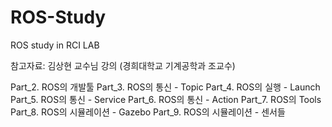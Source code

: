 # ROS-Study
ROS study in RCI LAB

참고자료: 김상현 교수님 강의 (경희대학교 기계공학과 조교수)

Part_2. ROS의 개발툴
Part_3. ROS의 통신 - Topic
Part_4. ROS의 실행 - Launch
Part_5. ROS의 통신 - Service
Part_6. ROS의 통신 - Action
Part_7. ROS의 Tools
Part_8. ROS의 시뮬레이션 - Gazebo
Part_9. ROS의 시뮬레이션 - 센서들
